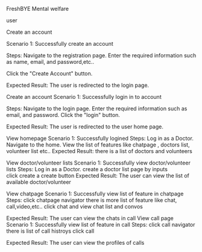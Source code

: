 FreshBYE
Mental welfare

user

Create an account

Scenario 1: Successfully create an account

Steps:
Navigate to the registration page.
Enter the required information such as name, email, and password,etc..

Click the "Create Account" button.

Expected Result:
The user is redirected to the login page.

Create an account
Scenario 1: Successfully login in to account

Steps:
Navigate to the login page.
Enter the required information such as email, and password.
Click the "login" button.

Expected Result:
The user is redirected to the user home page.

View homepage
Scenario 1: Successfully logined
Steps:
Log in as a Doctor.
Navigate to the home.
View the list of features like chatpage , doctors list, volunteer list etc..
Expected Result:
there is a list of doctors and volunteers

View doctor/volunteer lists
Scenario 1: Successfully view doctor/volunteer lists
Steps:
Log in as a Doctor.
create a doctor list page by inputs  
click create a create button 
Expected Result:
The user can view the list of available doctor/volunteer

View chatpage
Scenario 1: Successfully view list of feature in chatpage
Steps:
click chatpage navigator
there is more list of feature like chat, call,video,etc..
click chat and view chat list and convos 

Expected Result:
The user can view the chats in call
View call page
Scenario 1: Successfully view list of feature in call
Steps:
click call navigator
there is list of call histroys
click call  

Expected Result:
The user can view the profiles of calls


